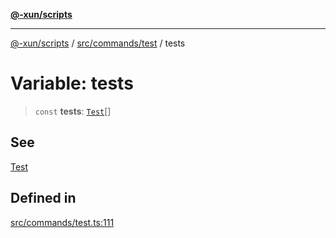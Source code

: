 [**@-xun/scripts**](../../../../README.md)

***

[@-xun/scripts](../../../../README.md) / [src/commands/test](../README.md) / tests

# Variable: tests

> `const` **tests**: [`Test`](../enumerations/Test.md)[]

## See

[Test](../enumerations/Test.md)

## Defined in

[src/commands/test.ts:111](https://github.com/Xunnamius/xscripts/blob/cfe28e3d801ec1b719b0dedbda4e9f63d7924b77/src/commands/test.ts#L111)
